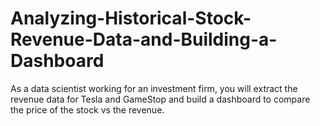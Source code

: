# Analyzing-Historical-Stock-Revenue-Data-and-Building-a-Dashboard
As a data scientist working for an investment firm, you will extract the revenue data for Tesla and GameStop and build a dashboard to compare the price of the stock vs the revenue.
